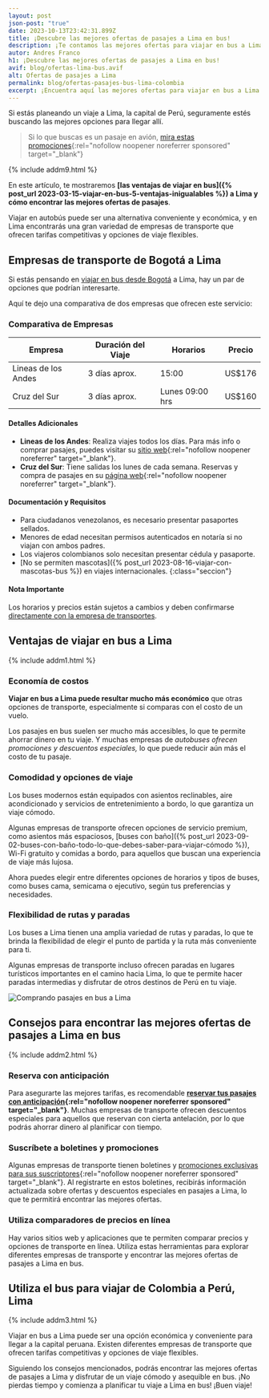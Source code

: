 ```yaml
---
layout: post
json-post: "true"
date: 2023-10-13T23:42:31.899Z
title: ¡Descubre las mejores ofertas de pasajes a Lima en bus!
description: ¡Te contamos las mejores ofertas para viajar en bus a Lima! 🚌 Descubre una experiencia única y ahorra tiempo y dinero. 🏃🏼 ¡Entra ahora!
autor: Andres Franco
h1: ¡Descubre las mejores ofertas de pasajes a Lima en bus!
avif: blog/ofertas-lima-bus.avif
alt: Ofertas de pasajes a Lima
permalink: blog/ofertas-pasajes-bus-lima-colombia
excerpt: ¡Encuentra aquí las mejores ofertas para viajar en bus a Lima! Descubre una experiencia única y ahorra tiempo y dinero
---
```

Si estás planeando un viaje a Lima, la capital de Perú, seguramente estés buscando las mejores opciones para llegar allí.

>Si lo que buscas es un pasaje en avión, [mira estas promociones](https://kayak.com.co/in?a=kan_273914_584508&lc=es&url=%2Fflights "Promociones pasajes"){:rel="nofollow noopener noreferrer sponsored" target="_blank"}

{% include addm9.html %}

En este artículo, te mostraremos **[las ventajas de viajar en bus]({% post_url 2023-03-15-viajar-en-bus-5-ventajas-inigualables %}) a Lima y cómo encontrar las mejores ofertas de pasajes**.

Viajar en autobús puede ser una alternativa conveniente y económica, y en Lima encontrarás una gran variedad de empresas de transporte que ofrecen tarifas competitivas y opciones de viaje flexibles.

## Empresas de transporte de Bogotá a Lima

Si estás pensando en [viajar en bus desde Bogotá]({{'terminal-sur-bogota'|relative_url}} "terminal sur bogota") a Lima, hay un par de opciones que podrían interesarte.

Aquí te dejo una comparativa de dos empresas que ofrecen este servicio:

### Comparativa de Empresas

| Empresa             | Duración del Viaje | Horarios        | Precio |
| ------------------- | ------------------ | --------------- | ------ |
| Lineas de los Andes | 3 días aprox.      | 15:00           | US$176 |
| Cruz del Sur        | 3 días aprox.      | Lunes 09:00 hrs | US$160 |

#### Detalles Adicionales

* **Lineas de los Andes**: Realiza viajes todos los días. Para más info o comprar pasajes, puedes visitar su [sitio web](https://www.lineasdelosandes.com.co/){:rel="nofollow noopener noreferrer" target="_blank"}.
* **Cruz del Sur**: Tiene salidas los lunes de cada semana. Reservas y compra de pasajes en su [página web](https://www.cruzdelsur.com.pe/){:rel="nofollow noopener noreferrer" target="_blank"}.

#### Documentación y Requisitos

* Para ciudadanos venezolanos, es necesario presentar pasaportes sellados.
* Menores de edad necesitan permisos autenticados en notaría si no viajan con ambos padres.
* Los viajeros colombianos solo necesitan presentar cédula y pasaporte.
* [No se permiten mascotas]({% post_url 2023-08-16-viajar-con-mascotas-bus %}) en viajes internacionales.
{:class="seccion"}

#### Nota Importante

Los horarios y precios están sujetos a cambios y deben confirmarse [directamente con la empresa de transportes](/).

## Ventajas de viajar en bus a Lima

{% include addm1.html %}

### Economía de costos

**Viajar en bus a Lima puede resultar mucho más económico** que otras opciones de transporte, especialmente si comparas con el costo de un vuelo.

Los pasajes en bus suelen ser mucho más accesibles, lo que te permite ahorrar dinero en tu viaje. Y muchas empresas de *autobuses ofrecen promociones y descuentos especiales,* lo que puede reducir aún más el costo de tu pasaje.

### Comodidad y opciones de viaje

Los buses modernos están equipados con asientos reclinables, aire acondicionado y servicios de entretenimiento a bordo, lo que garantiza un viaje cómodo.

Algunas empresas de transporte ofrecen opciones de servicio premium, como asientos más espaciosos, [buses con baño]({% post_url 2023-09-02-buses-con-baño-todo-lo-que-debes-saber-para-viajar-cómodo %}), Wi-Fi gratuito y comidas a bordo, para aquellos que buscan una experiencia de viaje más lujosa.

Ahora puedes elegir entre diferentes opciones de horarios y tipos de buses, como buses cama, semicama o ejecutivo, según tus preferencias y necesidades.

### Flexibilidad de rutas y paradas

Los buses a Lima tienen una amplia variedad de rutas y paradas, lo que te brinda la flexibilidad de elegir el punto de partida y la ruta más conveniente para ti.

Algunas empresas de transporte incluso ofrecen paradas en lugares turísticos importantes en el camino hacia Lima, lo que te permite hacer paradas intermedias y disfrutar de otros destinos de Perú en tu viaje.

![Comprando pasajes en bus a Lima](/img/blog/ofertas-pasajes-lima-bus.avif "Comprar pasajes bus Lima")

## Consejos para encontrar las mejores ofertas de pasajes a Lima en bus

{% include addm2.html %}

### Reserva con anticipación

Para asegurarte las mejores tarifas, es recomendable **[reservar tus pasajes con anticipación](https://kayak.com.co/in?a=kan_273914_584508&lc=es&url=%2Fflights){:rel="nofollow noopener noreferrer sponsored" target="_blank"}**. Muchas empresas de transporte ofrecen descuentos especiales para aquellos que reservan con cierta antelación, por lo que podrás ahorrar dinero al planificar con tiempo.

### Suscríbete a boletines y promociones

Algunas empresas de transporte tienen boletines y [promociones exclusivas para sus suscriptores](https://kayak.com.co/in?a=kan_273914_584508&lc=es&url=%2Fflights){:rel="nofollow noopener noreferrer sponsored" target="_blank"}. Al registrarte en estos boletines, recibirás información actualizada sobre ofertas y descuentos especiales en pasajes a Lima, lo que te permitirá encontrar las mejores ofertas.

### Utiliza comparadores de precios en línea

Hay varios sitios web y aplicaciones que te permiten comparar precios y opciones de transporte en línea. Utiliza estas herramientas para explorar diferentes empresas de transporte y encontrar las mejores ofertas de pasajes a Lima en bus.

## Utiliza el bus para viajar de Colombia a Perú, Lima

{% include addm3.html %}

Viajar en bus a Lima puede ser una opción económica y conveniente para llegar a la capital peruana. Existen diferentes empresas de transporte que ofrecen tarifas competitivas y opciones de viaje flexibles.

Siguiendo los consejos mencionados, podrás encontrar las mejores ofertas de pasajes a Lima y disfrutar de un viaje cómodo y asequible en bus. ¡No pierdas tiempo y comienza a planificar tu viaje a Lima en bus! ¡Buen viaje!
